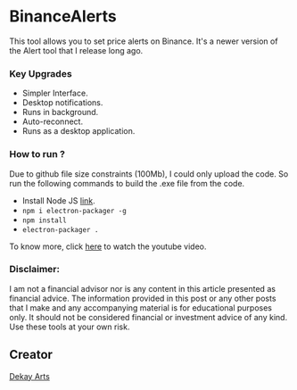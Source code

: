 # BinanceAlerts
This tool allows you to set price alerts on Binance. It's a newer version of the Alert tool that I release long ago.

### Key Upgrades
* Simpler Interface.
* Desktop notifications.
* Runs in background.
* Auto-reconnect.
* Runs as a desktop application.

### How to run ?
Due to github file size constraints (100Mb), I could only upload the code. So run the following commands to build the .exe file from the code.
* Install Node JS [link](https://nodejs.org/en/).
* `npm i electron-packager -g`
* `npm install`
* `electron-packager .`
 
To know more, click [here](https://youtu.be/Rlx8LjHo9Jc) to watch the youtube video.
 
 ### Disclaimer:
I am not a financial advisor nor is any content in this article presented as financial advice. The information provided in this post or any other posts that I make and any accompanying material is for educational purposes only. It should not be considered financial or investment advice of any kind. Use these tools at your own risk.

## Creator
[Dekay Arts](https://www.youtube.com/user/karthik947)

